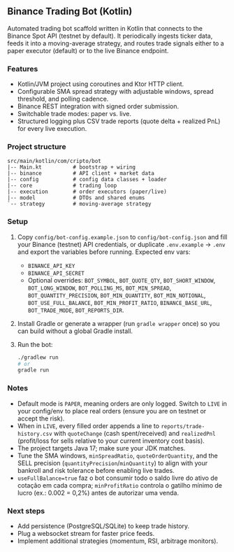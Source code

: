 ## Binance Trading Bot (Kotlin)

Automated trading bot scaffold written in Kotlin that connects to the Binance Spot API (testnet by default). It periodically ingests ticker data, feeds it into a moving-average strategy, and routes trade signals either to a paper executor (default) or to the live Binance endpoint.

### Features
- Kotlin/JVM project using coroutines and Ktor HTTP client.
- Configurable SMA spread strategy with adjustable windows, spread threshold, and polling cadence.
- Binance REST integration with signed order submission.
- Switchable trade modes: paper vs. live.
- Structured logging plus CSV trade reports (quote delta + realized PnL) for every live execution.

### Project structure
```
src/main/kotlin/com/cripto/bot
|-- Main.kt          # bootstrap + wiring
|-- binance          # API client + market data
|-- config           # config data classes + loader
|-- core             # trading loop
|-- execution        # order executors (paper/live)
|-- model            # DTOs and shared enums
`-- strategy         # moving-average strategy
```

### Setup
1. Copy `config/bot-config.example.json` to `config/bot-config.json` and fill your Binance (testnet) API credentials, or duplicate `.env.example` -> `.env` and export the variables before running. Expected env vars:
   - `BINANCE_API_KEY`
   - `BINANCE_API_SECRET`
   - Optional overrides: `BOT_SYMBOL`, `BOT_QUOTE_QTY`, `BOT_SHORT_WINDOW`, `BOT_LONG_WINDOW`, `BOT_POLLING_MS`, `BOT_MIN_SPREAD`, `BOT_QUANTITY_PRECISION`, `BOT_MIN_QUANTITY`, `BOT_MIN_NOTIONAL`, `BOT_USE_FULL_BALANCE`, `BOT_MIN_PROFIT_RATIO`, `BINANCE_BASE_URL`, `BOT_TRADE_MODE`, `BOT_REPORTS_DIR`.

2. Install Gradle or generate a wrapper (run `gradle wrapper` once) so you can build without a global Gradle install.

3. Run the bot:
   ```bash
   ./gradlew run
   # or
   gradle run
   ```

### Notes
- Default mode is `PAPER`, meaning orders are only logged. Switch to `LIVE` in your config/env to place real orders (ensure you are on testnet or accept the risk).
- When in `LIVE`, every filled order appends a line to `reports/trade-history.csv` with `quoteChange` (cash spent/received) and `realizedPnl` (profit/loss for sells relative to your current inventory cost basis).
- The project targets Java 17; make sure your JDK matches.
- Tune the SMA windows, `minSpreadRatio`, `quoteOrderQuantity`, and the SELL precision (`quantityPrecision`/`minQuantity`) to align with your bankroll and risk tolerance before enabling live trades.
- `useFullBalance=true` faz o bot consumir todo o saldo livre do ativo de cotação em cada compra; `minProfitRatio` controla o gatilho mínimo de lucro (ex.: 0.002 = 0,2%) antes de autorizar uma venda.

### Next steps
- Add persistence (PostgreSQL/SQLite) to keep trade history.
- Plug a websocket stream for faster price feeds.
- Implement additional strategies (momentum, RSI, arbitrage monitors).
